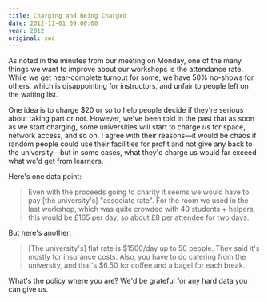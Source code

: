 ```yaml
---
title: Charging and Being Charged
date: 2012-11-01 09:00:00
year: 2012
original: swc
---
```

<p>As noted in the minutes from our meeting on Monday, one of the many things we want to improve about our workshops is the attendance rate. While we get near-complete turnout for some, we have 50% no-shows for others, which is disappointing for instructors, and unfair to people left on the waiting list.</p>

<p>One idea is to charge $20 or so to help people decide if they're serious about taking part or not. However, we've been told in the past that as soon as we start charging, some universities will start to charge <em>us</em> for space, network access, and so on. I agree with their reasons&mdash;it would be chaos if random people could use their facilities for profit and not give any back to the university&mdash;but in some cases, what they'd charge us would far exceed what we'd get from learners.</p>

<p>Here's one data point:</p>
<blockquote>Even with the proceeds going to charity it seems we would have to pay [the university's] "associate rate". For the room we used in the last workshop, which was quite crowded with 40 students + helpers, this would be &pound;165 per day, so about &pound;8 per attendee for two days.</blockquote>
<p>But here's another:</p>
<blockquote>[The university's] flat rate is $1500/day up to 50 people. They said it's mostly for insurance costs. Also, you have to do catering from the university, and that's $6.50 for coffee and a bagel for each break.</blockquote>
<p>What's the policy where you are? We'd be grateful for any hard data you can give us.</p>

